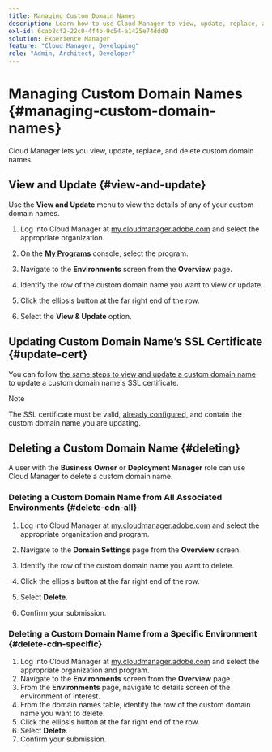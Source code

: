```yaml
---
title: Managing Custom Domain Names
description: Learn how to use Cloud Manager to view, update, replace, and delete custom domain names.
exl-id: 6cab8cf2-22c0-4f4b-9c54-a1425e74ddd0
solution: Experience Manager
feature: "Cloud Manager, Developing"
role: "Admin, Architect, Developer"
---
```

# Managing Custom Domain Names {#managing-custom-domain-names}

Cloud Manager lets you view, update, replace, and delete custom domain names.

## View and Update {#view-and-update}

Use the **View and Update** menu to view the details of any of your custom domain names.

1. Log into Cloud Manager at [my.cloudmanager.adobe.com](https://my.cloudmanager.adobe.com/) and select the appropriate organization.

1. On the **[My Programs](/help/implementing/cloud-manager/navigation.md#my-programs)** console, select the program.

1. Navigate to the **Environments** screen from the **Overview** page.

1. Identify the row of the custom domain name you want to view or update.

1. Click the ellipsis button at the far right end of the row.

1. Select the **View &amp; Update** option.

## Updating Custom Domain Name’s SSL Certificate {#update-cert}

You can follow [the same steps to view and update a custom domain name](#view-and-update) to update a custom domain name's SSL certificate.

>[!NOTE]
>
>The SSL certificate must be valid, [already configured,](/help/implementing/cloud-manager/managing-ssl-certifications/introduction.md) and contain the custom domain name you are updating.

## Deleting a Custom Domain Name {#deleting}

A user with the **Business Owner** or **Deployment Manager** role can use Cloud Manager to delete a custom domain name.

### Deleting a Custom Domain Name from All Associated Environments {#delete-cdn-all}

1. Log into Cloud Manager at [my.cloudmanager.adobe.com](https://my.cloudmanager.adobe.com/) and select the appropriate organization and program.

1. Navigate to the **Domain Settings** page from the **Overview** screen.

1. Identify the row of the custom domain name you want to delete.

1. Click the ellipsis button at the far right end of the row.

1. Select **Delete**.

1. Confirm your submission.

### Deleting a Custom Domain Name from a Specific Environment {#delete-cdn-specific}

1. Log into Cloud Manager at [my.cloudmanager.adobe.com](https://my.cloudmanager.adobe.com/) and select the appropriate organization and program.
1. Navigate to the **Environments** screen from the **Overview** page.
1. From the **Environments** page, navigate to details screen of the environment of interest.
1. From the domain names table, identify the row of the custom domain name you want to delete.
1. Click the ellipsis button at the far right end of the row.
1. Select **Delete**.
1. Confirm your submission.
